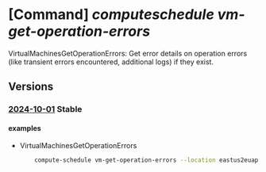 # [Command] _computeschedule vm-get-operation-errors_

VirtualMachinesGetOperationErrors: Get error details on operation errors (like transient errors encountered, additional logs) if they exist.

## Versions

### [2024-10-01](/Resources/mgmt-plane/L3N1YnNjcmlwdGlvbnMve30vcHJvdmlkZXJzL21pY3Jvc29mdC5jb21wdXRlc2NoZWR1bGUvbG9jYXRpb25zL3t9L3ZpcnR1YWxtYWNoaW5lc2dldG9wZXJhdGlvbmVycm9ycw==/2024-10-01.xml) **Stable**

<!-- mgmt-plane /subscriptions/{}/providers/microsoft.computeschedule/locations/{}/virtualmachinesgetoperationerrors 2024-10-01 -->

#### examples

- VirtualMachinesGetOperationErrors
    ```bash
        compute-schedule vm-get-operation-errors --location eastus2euap --operation-ids "[23480d2f-1dca-4610-afb4-dd25eec1f34r]"
    ```
